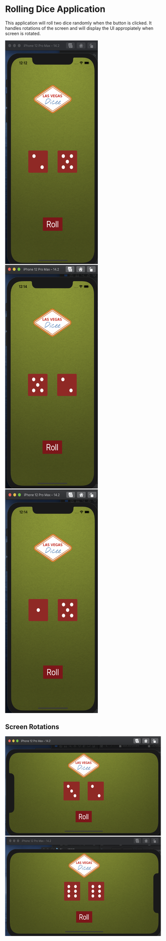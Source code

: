 # Rolling Dice Application
This application will roll two dice randomly when the button is clicked. It handles rotations of the screen and will display the UI appropiately when screen is rotated.

<p float="left">
  <img src="https://github.com/JaimeGoB/Dice-App/blob/main/Documentations/1.png" width="300" height="720">
  <img src="https://github.com/JaimeGoB/Dice-App/blob/main/Documentations/2.png" width="300" height="720">
  <img src="https://github.com/JaimeGoB/Dice-App/blob/main/Documentations/3.png" width="300" height="720">
</p>


## Screen Rotations
<p float="left">
  <img src="https://github.com/JaimeGoB/Dice-App/blob/main/Documentations/left.png" width="620" height="320">
  <img src="https://github.com/JaimeGoB/Dice-App/blob/main/Documentations/right.png" width="620" height="320">
</p>
